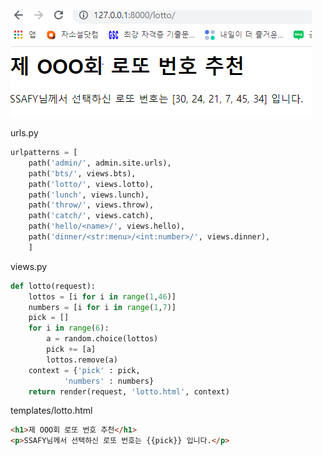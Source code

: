 ![image-20220303151201453](django_02_workshop.assets/image-20220303151201453.png)



urls.py

```python
urlpatterns = [
    path('admin/', admin.site.urls),
    path('bts/', views.bts),
    path('lotto/', views.lotto),
    path('lunch', views.lunch),
    path('throw/', views.throw),
    path('catch/', views.catch),
    path('hello/<name>/', views.hello),
    path('dinner/<str:menu>/<int:number>/', views.dinner),
    ]
```



views.py

```python
def lotto(request):
    lottos = [i for i in range(1,46)]
    numbers = [i for i in range(1,7)]
    pick = []
    for i in range(6):
        a = random.choice(lottos)
        pick += [a]
        lottos.remove(a)
    context = {'pick' : pick,
            'numbers' : numbers}
    return render(request, 'lotto.html', context)
```



templates/lotto.html

```html
<h1>제 OOO회 로또 번호 추천</h1>
<p>SSAFY님께서 선택하신 로또 번호는 {{pick}} 입니다.</p>
  
```


